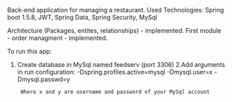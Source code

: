 Back-end application for managing a restaurant.
        Used Technologies: Spring boot 1.5.8, JWT, Spring Data, Spring Security, MySql

Architecture (Packages, entites, relationships) - implemented. 
First module - order managment - implemented.

To run this app:
1. Create database in MySql named feedserv (port 3306)
2.Add arguments in run configuration:
        -Dspring.profiles.active=mysql
        -Dmysql.user=x
        -Dmysql.passwd=y
        
        Where x and y are username and password of your MySql account
